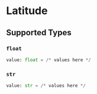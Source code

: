 # Latitude


## Supported Types

### `float`

```python
value: float = /* values here */
```

### `str`

```python
value: str = /* values here */
```

